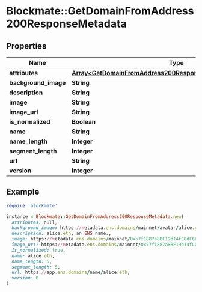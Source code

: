 # Blockmate::GetDomainFromAddress200ResponseMetadata

## Properties

| Name | Type | Description | Notes |
| ---- | ---- | ----------- | ----- |
| **attributes** | [**Array&lt;GetDomainFromAddress200ResponseMetadataAttributesInner&gt;**](GetDomainFromAddress200ResponseMetadataAttributesInner.md) |  | [optional] |
| **background_image** | **String** |  | [optional] |
| **description** | **String** |  | [optional] |
| **image** | **String** |  | [optional] |
| **image_url** | **String** |  | [optional] |
| **is_normalized** | **Boolean** |  | [optional] |
| **name** | **String** |  | [optional] |
| **name_length** | **Integer** |  | [optional] |
| **segment_length** | **Integer** |  | [optional] |
| **url** | **String** |  | [optional] |
| **version** | **Integer** |  | [optional] |

## Example

```ruby
require 'blockmate'

instance = Blockmate::GetDomainFromAddress200ResponseMetadata.new(
  attributes: null,
  background_image: https://metadata.ens.domains/mainnet/avatar/alice.eth,
  description: alice.eth, an ENS name.,
  image: https://metadata.ens.domains/mainnet/0x57f1887a8BF19b14fC0dF6Fd9B2acc9Af147eA85/0x9c0257114eb9399a2985f8e75dad7600c5d89fe3824ffa99ec1c3eb8bf3b0501/image,
  image_url: https://metadata.ens.domains/mainnet/0x57f1887a8BF19b14fC0dF6Fd9B2acc9Af147eA85/0x9c0257114eb9399a2985f8e75dad7600c5d89fe3824ffa99ec1c3eb8bf3b0501/image,
  is_normalized: true,
  name: alice.eth,
  name_length: 5,
  segment_length: 5,
  url: https://app.ens.domains/name/alice.eth,
  version: 0
)
```

